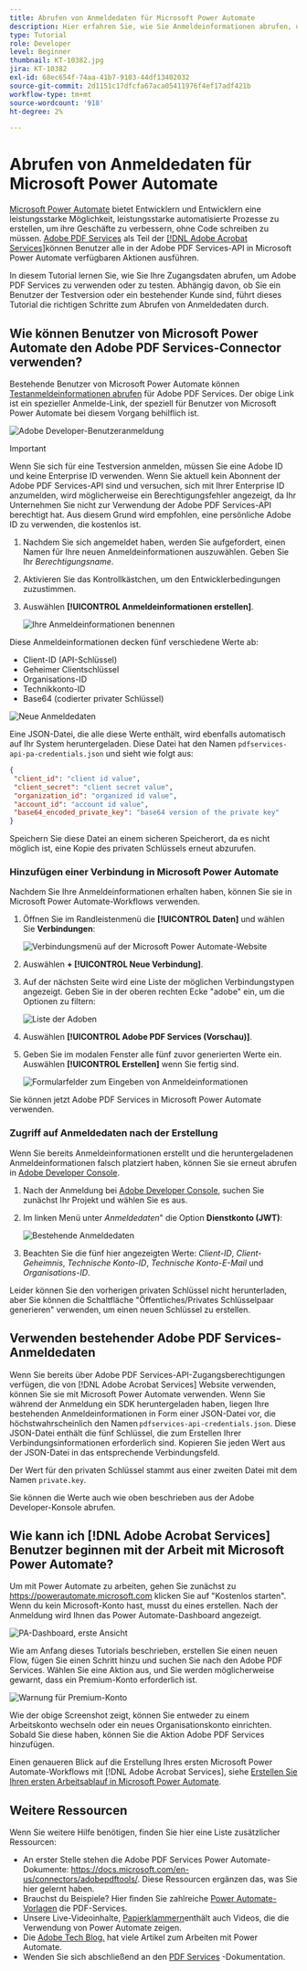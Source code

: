 ```yaml
---
title: Abrufen von Anmeldedaten für Microsoft Power Automate
description: Hier erfahren Sie, wie Sie Anmeldeinformationen abrufen, um Adobe PDF Services zu verwenden oder zu testen.
type: Tutorial
role: Developer
level: Beginner
thumbnail: KT-10382.jpg
jira: KT-10382
exl-id: 68ec654f-74aa-41b7-9103-44df13402032
source-git-commit: 2d1151c17dfcfa67aca05411976f4ef17adf421b
workflow-type: tm+mt
source-wordcount: '918'
ht-degree: 2%

---
```


# Abrufen von Anmeldedaten für Microsoft Power Automate

[Microsoft Power Automate](https://powerautomate.microsoft.com/) bietet Entwicklern und Entwicklern eine leistungsstarke Möglichkeit, leistungsstarke automatisierte Prozesse zu erstellen, um ihre Geschäfte zu verbessern, ohne Code schreiben zu müssen. [Adobe PDF Services](https://us.flow.microsoft.com/en-us/connectors/shared_adobepdftools/adobe-pdf-services/) als Teil der [[!DNL Adobe Acrobat Services]](https://developer.adobe.com/document-services)können Benutzer alle in der Adobe PDF Services-API in Microsoft Power Automate verfügbaren Aktionen ausführen.

In diesem Tutorial lernen Sie, wie Sie Ihre Zugangsdaten abrufen, um Adobe PDF Services zu verwenden oder zu testen. Abhängig davon, ob Sie ein Benutzer der Testversion oder ein bestehender Kunde sind, führt dieses Tutorial die richtigen Schritte zum Abrufen von Anmeldedaten durch.

## Wie können Benutzer von Microsoft Power Automate den Adobe PDF Services-Connector verwenden?

Bestehende Benutzer von Microsoft Power Automate können [Testanmeldeinformationen abrufen](https://www.adobe.com/go/powerautomate_getstarted_de) für Adobe PDF Services. Der obige Link ist ein spezieller Anmelde-Link, der speziell für Benutzer von Microsoft Power Automate bei diesem Vorgang behilflich ist.

![Adobe Developer-Benutzeranmeldung](assets/credentials_1.png)


>[!IMPORTANT]
> Wenn Sie sich für eine Testversion anmelden, müssen Sie eine Adobe ID und keine Enterprise ID verwenden. Wenn Sie aktuell kein Abonnent der Adobe PDF Services-API sind und versuchen, sich mit Ihrer Enterprise ID anzumelden, wird möglicherweise ein Berechtigungsfehler angezeigt, da Ihr Unternehmen Sie nicht zur Verwendung der Adobe PDF Services-API berechtigt hat. Aus diesem Grund wird empfohlen, eine persönliche Adobe ID zu verwenden, die kostenlos ist.
>

1. Nachdem Sie sich angemeldet haben, werden Sie aufgefordert, einen Namen für Ihre neuen Anmeldeinformationen auszuwählen. Geben Sie Ihr *Berechtigungsname*.
1. Aktivieren Sie das Kontrollkästchen, um den Entwicklerbedingungen zuzustimmen.
1. Auswählen **[!UICONTROL Anmeldeinformationen erstellen]**.

   ![Ihre Anmeldeinformationen benennen](assets/credentials_2.png)

Diese Anmeldeinformationen decken fünf verschiedene Werte ab:

* Client-ID (API-Schlüssel)
* Geheimer Clientschlüssel
* Organisations-ID
* Technikkonto-ID
* Base64 (codierter privater Schlüssel)

![Neue Anmeldedaten](assets/credentials_3.png)

Eine JSON-Datei, die alle diese Werte enthält, wird ebenfalls automatisch auf Ihr System heruntergeladen. Diese Datei hat den Namen `pdfservices-api-pa-credentials.json` und sieht wie folgt aus:

```json
{
 "client_id": "client id value",
 "client_secret": "client secret value",
 "organization_id": "organized id value",
 "account_id": "account id value",
 "base64_encoded_private_key": "base64 version of the private key"
}
```

Speichern Sie diese Datei an einem sicheren Speicherort, da es nicht möglich ist, eine Kopie des privaten Schlüssels erneut abzurufen.

### Hinzufügen einer Verbindung in Microsoft Power Automate

Nachdem Sie Ihre Anmeldeinformationen erhalten haben, können Sie sie in Microsoft Power Automate-Workflows verwenden.

1. Öffnen Sie im Randleistenmenü die **[!UICONTROL Daten]** und wählen Sie **Verbindungen**:

   ![Verbindungsmenü auf der Microsoft Power Automate-Website](assets/credentials_4.png)

1. Auswählen **+ [!UICONTROL Neue Verbindung]**.

1. Auf der nächsten Seite wird eine Liste der möglichen Verbindungstypen angezeigt. Geben Sie in der oberen rechten Ecke &quot;adobe&quot; ein, um die Optionen zu filtern:

   ![Liste der Adoben](assets/credentials_5.png)

1. Auswählen **[!UICONTROL Adobe PDF Services (Vorschau)]**.
1. Geben Sie im modalen Fenster alle fünf zuvor generierten Werte ein. Auswählen **[!UICONTROL Erstellen]** wenn Sie fertig sind.

   ![Formularfelder zum Eingeben von Anmeldeinformationen](assets/credentials_6.png)

Sie können jetzt Adobe PDF Services in Microsoft Power Automate verwenden.

### Zugriff auf Anmeldedaten nach der Erstellung

Wenn Sie bereits Anmeldeinformationen erstellt und die heruntergeladenen Anmeldeinformationen falsch platziert haben, können Sie sie erneut abrufen in [Adobe Developer Console](https://developer.adobe.com/console).

1. Nach der Anmeldung bei [Adobe Developer Console](https://developer.adobe.com/console), suchen Sie zunächst Ihr Projekt und wählen Sie es aus.
1. Im linken Menü unter *Anmeldedaten*&quot; die Option **Dienstkonto (JWT)**:

   ![Bestehende Anmeldedaten](assets/credentials_7.png)

1. Beachten Sie die fünf hier angezeigten Werte: *Client-ID*, *Client-Geheimnis*, *Technische Konto-ID*, *Technische Konto-E-Mail* und *Organisations-ID*.

Leider können Sie den vorherigen privaten Schlüssel nicht herunterladen, aber Sie können die Schaltfläche &quot;Öffentliches/Privates Schlüsselpaar generieren&quot; verwenden, um einen neuen Schlüssel zu erstellen.

## Verwenden bestehender Adobe PDF Services-Anmeldedaten

Wenn Sie bereits über Adobe PDF Services-API-Zugangsberechtigungen verfügen, die von [!DNL Adobe Acrobat Services] Website verwenden, können Sie sie mit Microsoft Power Automate verwenden. Wenn Sie während der Anmeldung ein SDK heruntergeladen haben, liegen Ihre bestehenden Anmeldeinformationen in Form einer JSON-Datei vor, die höchstwahrscheinlich den Namen `pdfservices-api-credentials.json`. Diese JSON-Datei enthält die fünf Schlüssel, die zum Erstellen Ihrer Verbindungsinformationen erforderlich sind. Kopieren Sie jeden Wert aus der JSON-Datei in das entsprechende Verbindungsfeld.

Der Wert für den privaten Schlüssel stammt aus einer zweiten Datei mit dem Namen `private.key`.

Sie können die Werte auch wie oben beschrieben aus der Adobe Developer-Konsole abrufen.

## Wie kann ich [!DNL Adobe Acrobat Services] Benutzer beginnen mit der Arbeit mit Microsoft Power Automate?

Um mit Power Automate zu arbeiten, gehen Sie zunächst zu <https://powerautomate.microsoft.com> klicken Sie auf &quot;Kostenlos starten&quot;. Wenn du kein Microsoft-Konto hast, musst du eines erstellen. Nach der Anmeldung wird Ihnen das Power Automate-Dashboard angezeigt.

![PA-Dashboard, erste Ansicht](assets/credentials_8.png)

Wie am Anfang dieses Tutorials beschrieben, erstellen Sie einen neuen Flow, fügen Sie einen Schritt hinzu und suchen Sie nach den Adobe PDF Services. Wählen Sie eine Aktion aus, und Sie werden möglicherweise gewarnt, dass ein Premium-Konto erforderlich ist.

![Warnung für Premium-Konto](assets/credentials_9.png)

Wie der obige Screenshot zeigt, können Sie entweder zu einem Arbeitskonto wechseln oder ein neues Organisationskonto einrichten. Sobald Sie diese haben, können Sie die Aktion Adobe PDF Services hinzufügen.

Einen genaueren Blick auf die Erstellung Ihres ersten Microsoft Power Automate-Workflows mit [!DNL Adobe Acrobat Services], siehe [Erstellen Sie Ihren ersten Arbeitsablauf in Microsoft Power Automate](https://experienceleague.adobe.com/docs/document-services/tutorials/pdfservices/create-workflow-power-automate.html).

## Weitere Ressourcen

Wenn Sie weitere Hilfe benötigen, finden Sie hier eine Liste zusätzlicher Ressourcen:

* An erster Stelle stehen die Adobe PDF Services Power Automate-Dokumente: <https://docs.microsoft.com/en-us/connectors/adobepdftools/>. Diese Ressourcen ergänzen das, was Sie hier gelernt haben.
* Brauchst du Beispiele? Hier finden Sie zahlreiche [Power Automate-Vorlagen](https://powerautomate.microsoft.com/en-us/connectors/details/shared_adobepdftools/adobe-pdf-services/) die PDF-Services.
* Unsere Live-Videoinhalte, [Papierklammern](https://www.youtube.com/playlist?list=PLcVEYUqU7VRe4sT-Bf8flvRz1XXUyGmtF)enthält auch Videos, die die Verwendung von Power Automate zeigen.
* Die [Adobe Tech Blog.](https://medium.com/adobetech/tagged/microsoft-power-automate) hat viele Artikel zum Arbeiten mit Power Automate.
* Wenden Sie sich abschließend an den [PDF Services](https://developer.adobe.com/document-services/docs/overview/) -Dokumentation.
